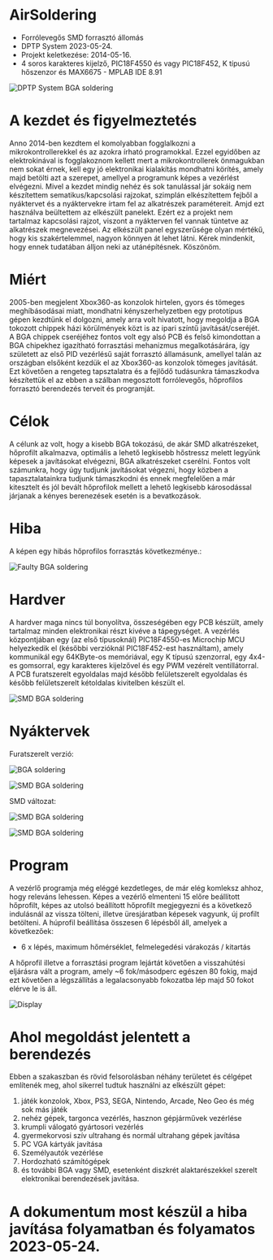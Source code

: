 # AirSoldering
* Forrólevegős SMD forrasztó állomás
* DPTP System 2023-05-24.
* Projekt keletkezése: 2014-05-16.
* 4 soros karakteres kijelző, PIC18F4550 és vagy PIC18F452, K típusú hőszenzor és MAX6675 - MPLAB IDE 8.91

![DPTP System BGA soldering](https://github.com/DPTPSystem/AirSoldering/blob/master/images/131744_dptp_bga_gep.jpg "DPTP System BGA soldering")

# A kezdet és figyelmeztetés
Anno 2014-ben kezdtem el komolyabban fogglalkozni a mikrokontrollerekkel és az azokra írható programokkal. Ezzel egyidőben az elektrokinával is 
fogglakoznom kellett mert a mikrokontrollerek önmagukban nem sokat érnek, kell egy jó elektronikai kialakítás mondhatni körítés, amely majd 
betölti azt a szerepet, amellyel a programunk képes a vezérlést elvégezni. Mivel a kezdet mindig nehéz és sok tanulással jár sokáig nem készítettem
sematikus/kapcsolási rajzokat, szimplán elkészítettem fejből a nyáktervet és a nyáktervekre írtam fel az alkatrészek paramétereit. Amjd ezt használva
beültettem az elkészült panelekt. Ezért ez a projekt nem tartalmaz kapcsolási rajzot, viszont a nyákterven fel vannak tüntetve az alkatrészek
megnevezései. Az elkészült panel egyszerűsége olyan mértékű, hogy kis szakértelemmel, nagyon könnyen át lehet látni. Kérek mindenkit, hogy ennek
tudatában álljon neki az utánépítésnek. Köszönöm.

# Miért
2005-ben megjelent Xbox360-as konzolok hirtelen, gyors és tömeges meghíbásodásai miatt, mondhatni kényszerhelyzetben egy prototípus gépen
kezdtünk el dolgozni, amely arra volt hivatott, hogy megoldja a BGA tokozott chippek házi körülmények közt is az ipari színtű javítását/cseréjét.
A BGA chippek cseréjéhez fontos volt egy alsó PCB és felső kimondottan a BGA chipekhez igazítható forrasztási mehanizmus megalkotásárára, így
született az első PID vezérlésű saját forrasztó államásunk, amellyel talán az országban elsőként kezdük el az Xbox360-as konzolok tömeges javítását.
Ezt követően a rengeteg tapsztalatra és a fejlődő tudásunkra támaszkodva készítettük el az ebben a szálban megosztott forrólevegős, hőprofilos
forrasztó berendezés terveit és programját.

# Célok
A célunk az volt, hogy a kisebb BGA tokozású, de akár SMD alkatrészeket, hőprofilt alkalmazva, optimális a lehető legkisebb hőstressz melett
legyünk képesek a javításokat elvégezni, BGA alkatrészeket cserélni. Fontos volt számunkra, hogy úgy tudjunk javításokat végezni, hogy közben
a tapasztalatainkra tudjunk támaszkodni és ennek megfelelően a már kitesztelt és jól bevált hőprofilok mellett a lehető legkisebb károsodással
járjanak a kényes berenezések esetén is a bevatkozások.

# Hiba
A képen egy hibás hőprofilos forrasztás következménye.:

![Faulty BGA soldering](https://github.com/DPTPSystem/AirSoldering/blob/master/images/131744_bga2.jpg "Faulty BGA soldering")

# Hardver
A hardver maga nincs túl bonyolítva, összeségében egy PCB készült, amely tartalmaz minden elektronikai részt kivéve a tápegységet. A vezérlés
központjában egy (az első típusoknál) PIC18F4550-es Microchip MCU helyezkedik el (későbbi verzióknál PIC18F452-est használtam), amely kommunikál
egy 64KByte-os memóriával, egy K típusú szenzorral, egy 4x4-es gomsorral, egy karakteres kijelzővel és egy PWM vezérelt ventillátorral. 
A PCB furatszerelt egyoldalas majd később felületszerelt egyoldalas és később felületszerelt kétoldalas kivitelben készült el.

![SMD BGA soldering](https://github.com/DPTPSystem/AirSoldering/blob/master/images/14484406329764_b.jpg "SMD BGA soldering")

# Nyáktervek
Furatszerelt verzió:

![BGA soldering](https://github.com/DPTPSystem/AirSoldering/blob/master/images/pcb1.PNG "BGA soldering")

![SMD BGA soldering](https://github.com/DPTPSystem/AirSoldering/blob/master/images/pcb1_b.PNG "SMD BGA soldering")

SMD változat:

![SMD BGA soldering](https://github.com/DPTPSystem/AirSoldering/blob/master/images/pcb2.PNG "SMD BGA soldering")

![SMD BGA soldering](https://github.com/DPTPSystem/AirSoldering/blob/master/images/pcb2_c.PNG "SMD BGA soldering")

# Program
A vezérlő programja még eléggé kezdetleges, de már elég komleksz ahhoz, hogy releváns lehessen. Képes a vezérlő elmenteni 15 előre beállított
hőprofilt, képes az utolsó beállított hőprofilt megjegyezni és a következő indulásnál az vissza tölteni, illetve üresjáratban képesek vagyunk,
új profilt betölteni. A húprofil beállítása összesen 6 lépésből áll, amelyek a következőek:
- 6 x lépés, maximum hőmérséklet, felmelegedési várakozás / kitartás

A hőprofil illetve a forrasztási program lejártát követően a visszahútési eljárásra vált a program, amely ~6 fok/másodperc egészen 80 fokig, 
majd ezt követően a légszállítás a legalacsonyabb fokozatba lép majd 50 fokot elérve le is áll.

![Display](https://github.com/DPTPSystem/AirSoldering/blob/master/images/14484406336272_b.jpg "Display")

# Ahol megoldást jelentett a berendezés
Ebben a szakaszban és rövid felsorolásban néhány területet és célgépet említenék meg, ahol sikerrel tudtuk használni az elkészült gépet:
1. játék konzolok, Xbox, PS3, SEGA, Nintendo, Arcade, Neo Geo és még sok más játék
2. nehéz gépek, targonca vezérlés, hasznon gépjárművek vezérlése
3. krumpli válogató gyártosori vezérlés
4. gyermekorvosi szív ultrahang és normál ultrahang gépek javítása
5. PC VGA kártyák javítása
6. Személyautók vezérlése
7. Hordozható számítógépek
8. és további BGA vagy SMD, esetenként diszkrét alaktarészekkel szerelt elektronikai berendezések javítása.

# A dokumentum most készül a hiba javítása folyamatban és folyamatos 2023-05-24.